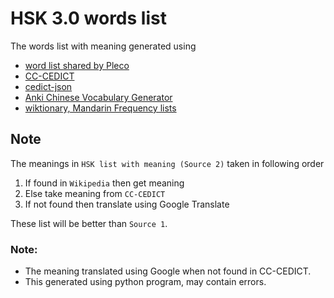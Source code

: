 # HSK 3.0 words list

The words list with meaning generated using
- [word list shared by Pleco](https://plecoforums.com/threads/hsk-3-0-flashcards.6706/)
- [CC-CEDICT](https://cc-cedict.org/wiki/)
- [cedict-json](https://github.com/infinyte7/cedict-json)
- [Anki Chinese Vocabulary Generator](https://github.com/infinyte7/Anki-Chinese-Vocabulary-Generator)
- [wiktionary, Mandarin Frequency lists](https://en.wiktionary.org/wiki/Appendix:Mandarin_Frequency_lists)

## Note
The meanings in `HSK list with meaning (Source 2)` taken in following order
1. If found in `Wikipedia` then get meaning
2. Else take meaning from `CC-CEDICT` 
3. If not found then translate using Google Translate

These list will be better than `Source 1`.

### Note:
- The meaning translated using Google when not found in CC-CEDICT.
- This generated using python program, may contain errors.
